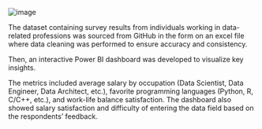 ![image](https://github.com/user-attachments/assets/da52d1d1-d258-44b6-b073-ee451e3d7ee6)


The dataset containing survey results from individuals working in data-related professions was sourced from GitHub in the form on an excel file where
data cleaning was performed to ensure accuracy and consistency. 

Then, an interactive Power BI dashboard was developed to visualize key insights.

The metrics included average salary by occupation (Data Scientist, Data Engineer, Data Architect, etc.), favorite programming languages (Python, R, C/C++, etc.), 
and work-life balance satisfaction. The dashboard also showed salary satisfaction and difficulty of entering the data field based on the respondents’ feedback.
